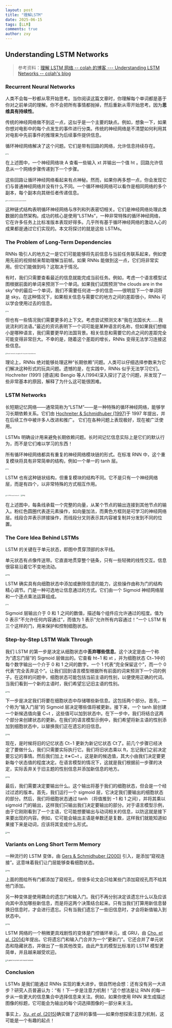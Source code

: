 ```yaml
---
layout: post
title: "理解LSTM"
date: 2025-06-15
tags: [LLM]
comments: true
author: zxy
---
```


## Understanding LSTM Networks

> 参考资料：[理解 LSTM 网络 -- colah 的博客 --- Understanding LSTM Networks -- colah's blog](https://colah.github.io/posts/2015-08-Understanding-LSTMs/)

### Recurrent Neural Networks

人类不会每一秒都从零开始思考。当你阅读这篇文章时，你理解每个单词都是基于你对之前单词的理解。你不会把所有事情都抛掉，然后重新从零开始思考。因为**思维具有持续性**。

传统的神经网络做不到这一点，这似乎是一个主要的缺点。例如，想象一下，如果你想对电影中的每个点发生的事件进行分类。传统的神经网络是不清楚如何利用其对电影中先前事件的推理来为后续事件提供信息。

循环神经网络解决了这个问题。它们是带有回路的网络，允许信息持续存在。

<img src="https://colah.github.io/posts/2015-08-Understanding-LSTMs/img/RNN-rolled.png" alt="img" style="zoom:25%;" />

在上述图中，一个神经网络块 A 查看一些输入 xt 并输出一个值 ht 。回路允许信息从一个网络步骤传递到下一个步骤。

这些回路让循环神经网络看起来有点神秘。然而，如果你再多想一点，你会发现它们与普通神经网络并没有什么不同。一个循环神经网络可以看作是相同网络的多个副本，每个副本向其继任者传递信息。

<img src="https://colah.github.io/posts/2015-08-Understanding-LSTMs/img/RNN-unrolled.png" alt="An unrolled recurrent neural network." style="zoom: 25%;" />

这种链式结构表明循环神经网络与序列和列表密切相关。它们是神经网络处理此类数据的自然架构。成功的核心是使用“LSTMs”，一种非常特殊的循环神经网络，它在许多任务上比标准版本表现好得多。几乎所有基于循环神经网络的激动人心的成果都是通过它们实现的。本文将探讨的就是这些 LSTMs。

### The Problem of Long-Term Dependencies

RNNs 吸引人的地方之一是它们可能能够将先前信息与当前任务联系起来，例如使用先前的视频帧来帮助理解当前帧。如果 RNNs 能做到这一点，它们将非常实用。但它们能做到吗？这取决于情况。

有时，我们只需要查看最近的信息就能完成当前任务。例如，考虑一个语言模型试图根据前面的单词来预测下一个单词。如果我们试图预测“the clouds are in the sky”中的最后一个单词，我们不需要任何进一步的信息——很明显下一个单词将是 sky。在这种情况下，如果相关信息与需要它的地方之间的差距很小，RNNs 可以学会使用过去的信息。

<img src="https://colah.github.io/posts/2015-08-Understanding-LSTMs/img/RNN-shorttermdepdencies.png" alt="img" style="zoom:25%;" />

但也有一些情况我们需要更多的上下文。考虑尝试预测文本“我在法国长大……我说流利的法语。”最近的资讯表明下一个词可能是某种语言的名称，但如果我们想缩小是哪种语言，我们需要更早的法国背景。相关信息和需要它的点之间的差距完全可能变得非常巨大。不幸的是，随着这个差距的增长，RNNs 变得无法学习连接这些信息。

<img src="https://colah.github.io/posts/2015-08-Understanding-LSTMs/img/RNN-longtermdependencies.png" alt="Neural networks struggle with long term dependencies." style="zoom:25%;" />

理论上，RNNs 绝对能够处理这种“长期依赖”问题。人类可以仔细选择参数来为它们解决这种形式的玩具问题。遗憾的是，在实践中，RNNs 似乎无法学习它们。Hochreiter (1991) [德语]和 Bengio 等人(1994)深入探讨了这个问题，并发现了一些非常基本的原因，解释了为什么这可能很困难。

### LSTM Networks

长短期记忆网络——通常简称为“LSTM”——是一种特殊的循环神经网络，能够学习长期依赖关系。它们由  [Hochreiter & Schmidhuber (1997)](http://www.bioinf.jku.at/publications/older/2604.pdf)于 1997 年提出，并在后续工作中被许多人改进和推广。  它们在各种问题上表现极好，现在被广泛使用。

LSTMs 明确设计用来避免长期依赖问题。长时间记忆信息实际上是它们的默认行为，而不是它们难以学习的东西！

所有循环神经网络都具有重复的神经网络模块链的形式。在标准 RNN 中，这个重复模块将具有非常简单的结构，例如一个单一的 tanh 层。

<img src="https://colah.github.io/posts/2015-08-Understanding-LSTMs/img/LSTM3-SimpleRNN.png" alt="img" style="zoom:25%;" />

LSTM 也有这种链状结构，但重复模块的结构不同。它不是只有一个神经网络层，而是有四个，以非常特殊的方式相互作用。

<img src="https://colah.github.io/posts/2015-08-Understanding-LSTMs/img/LSTM3-chain.png" alt="A LSTM neural network." style="zoom:25%;" />

<img src="https://colah.github.io/posts/2015-08-Understanding-LSTMs/img/LSTM2-notation.png" alt="img" style="zoom: 33%;" />

在上述图中，每条线承载一个完整的向量，从某个节点的输出连接到其他节点的输入。粉红色圆圈代表逐元素操作，如向量加法，而黄色方框则是可学习的神经网络层。线段合并表示拼接操作，而线段分叉则表示其内容被复制并分发到不同的位置。

### The Core Idea Behind LSTMs

LSTM 的关键在于单元状态，即图中贯穿顶部的水平线。

单元状态有点像传送带。它直直地贯穿整个链条，只有一些轻微的线性交互。信息很容易沿着它不变地流动。

<img src="https://colah.github.io/posts/2015-08-Understanding-LSTMs/img/LSTM3-C-line.png" alt="img" style="zoom:33%;" />

LSTM 确实具有向细胞状态中添加或删除信息的能力，这些操作由称为门的结构精心调节。门是一种可选地让信息通过的方式。它们由一个 Sigmoid 神经网络层和一个逐点乘法运算组成。

<img src="https://colah.github.io/posts/2015-08-Understanding-LSTMs/img/LSTM3-gate.png" alt="img" style="zoom:25%;" />

Sigmoid 层输出介于 0 和 1 之间的数值，描述每个组件应允许通过的程度。值为 0 表示“不允许任何内容通过”，而值为 1 表示“允许所有内容通过！”一个 LSTM 有三个这样的门，用来保护和控制细胞状态。

### Step-by-Step LSTM Walk Through

我们 LSTM 的第一步是决定从细胞状态中**丢弃哪些信息**。这个决定是由一个称为“遗忘门层”的 Sigmoid 层做出的。它查看 ht−1 和 xt ，并为细胞状态 Ct−1中的每个数字输出一个介于 0 和 1 之间的数字。一个 1 代表“完全保留这个”，而一个 0 代表“完全丢弃这个”。让我们回到语言模型根据所有前面的词来预测下一个词的例子。在这样的问题中，细胞状态可能包括当前主语的性别，以便使用正确的代词。当我们看到一个新的主语时，我们希望忘记旧主语的性别。

<img src="https://colah.github.io/posts/2015-08-Understanding-LSTMs/img/LSTM3-focus-f.png" alt="img" style="zoom: 33%;" />

下一步是决定我们将要在细胞状态中存储哪些新信息。这包括两个部分。首先，一个称为“输入门层”的 Sigmoid 层决定哪些值将被更新。接下来，一个 tanh 层创建一个新候选值向量 C~t ，这些值可以加到状态中。在下一步中，我们将结合这两个部分来创建状态的更新。在我们的语言模型示例中，我们希望将新主语的性别添加到细胞状态中，以替换我们正在遗忘的旧信息。

<img src="https://colah.github.io/posts/2015-08-Understanding-LSTMs/img/LSTM3-focus-i.png" alt="img" style="zoom:33%;" />

现在，是时候将旧的记忆状态 Ct−1 更新为新记忆状态 Ct了。前几个步骤已经决定了要做什么，我们只需要实际执行它。我们将旧状态乘以 ft，忘记我们之前决定要忘记的事情。然后我们加上 it∗C~t 。这是新的候选值，其大小由我们决定要更新每个状态值的程度决定。在语言模型的情况下，这就是我们根据前一步骤的决定，实际丢弃关于旧主题的性别信息并添加新信息的地方。

<img src="https://colah.github.io/posts/2015-08-Understanding-LSTMs/img/LSTM3-focus-C.png" alt="img" style="zoom:33%;" />

最后，我们需要决定要输出什么。这个输出将基于我们的细胞状态，但会是一个经过过滤的版本。首先，我们运行一个 sigmoid 层，它决定我们要输出的细胞状态的部分。然后，我们将细胞状态通过 tanh （将值推到 −1 和 1 之间），并将其乘以 sigmoid 门的输出，这样我们只输出我们决定要输出的部分。对于语言模型示例，由于它刚刚看到了一个主语，它可能想要输出与动词相关的信息，以防这就是接下来要出现的内容。例如，它可能会输出主语是单数还是复数，这样我们就能知道如果接下来是动词，应该将其变成什么形式。

<img src="https://colah.github.io/posts/2015-08-Understanding-LSTMs/img/LSTM3-focus-o.png" alt="img" style="zoom:33%;" />

### Variants on Long Short Term Memory

一种流行的 LSTM 变体，由 [Gers & Schmidhuber (2000)](ftp://ftp.idsia.ch/pub/juergen/TimeCount-IJCNN2000.pdf) 引入，是添加“窥视连接”。这意味着我们让门层能够查看细胞状态。

<img src="https://colah.github.io/posts/2015-08-Understanding-LSTMs/img/LSTM3-var-peepholes.png" alt="img" style="zoom:33%;" />

上面的图给所有门都添加了窥视孔，但很多论文会只给某些门添加窥视孔而不给其他门添加。

另一种变体是使用耦合的遗忘门和输入门。我们不再分别决定该遗忘什么以及应该向其中添加哪些新信息，而是将这两个决策结合起来。只有当我们打算用新信息替换旧信息时，才会进行遗忘。只有当我们遗忘了一些旧信息时，才会将新值输入到状态中。

<img src="https://colah.github.io/posts/2015-08-Understanding-LSTMs/img/LSTM3-var-tied.png" alt="img" style="zoom:33%;" />

LSTM 网络的一个稍微更具戏剧性的变体是门控循环单元，或 GRU，由 [Cho, et al. (2014)](http://arxiv.org/pdf/1406.1078v3.pdf)年提出。它将遗忘门和输入门合并为一个“更新门”。它还合并了单元状态和隐藏状态，并做出了一些其他改变。由此产生的模型比标准的 LSTM 模型更简单，并且越来越受欢迎。

<img src="https://colah.github.io/posts/2015-08-Understanding-LSTMs/img/LSTM3-var-GRU.png" alt="A gated recurrent unit neural network." style="zoom:33%;" />

### Conclusion

LSTMs 是我们能通过 RNNs 实现的重大进步。很自然地会想：还有没有另一大进步？研究人员普遍认为：“有！下一步是注意力机制！”这个想法是让 RNN 的每一步从一些更大的信息集合中选择信息来关注。例如，如果你使用 RNN 来生成描述图像的标题，它可能会为输出的每个词选择图像的一部分来关注。

事实上，[Xu, *et al.* (2015)](http://arxiv.org/pdf/1502.03044v2.pdf)确实做了这样的事情——如果你想探索注意力机制，这可能是一个有趣的起点！



